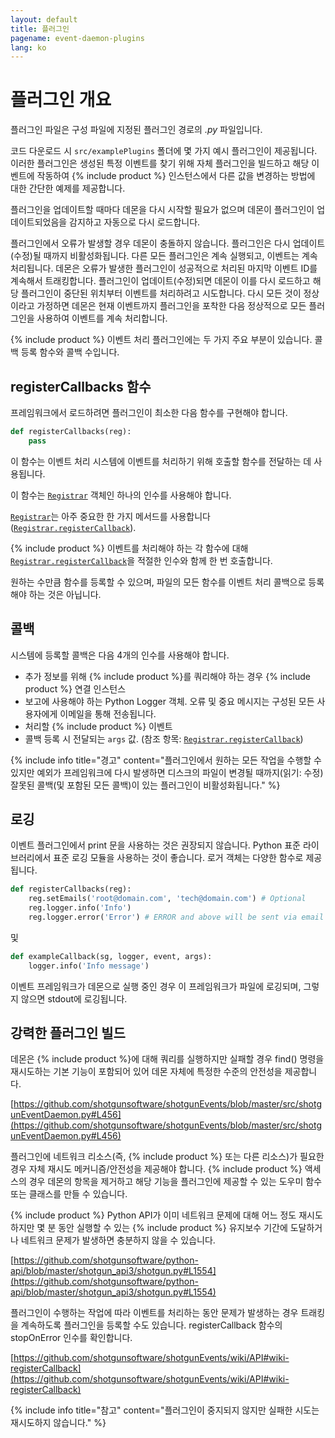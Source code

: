 ```yaml
---
layout: default
title: 플러그인
pagename: event-daemon-plugins
lang: ko
---
```


# 플러그인 개요

플러그인 파일은 구성 파일에 지정된 플러그인 경로의 *.py* 파일입니다.

코드 다운로드 시 `src/examplePlugins` 폴더에 몇 가지 예시 플러그인이 제공됩니다. 이러한 플러그인은 생성된 특정 이벤트를 찾기 위해 자체 플러그인을 빌드하고 해당 이벤트에 작동하여 {% include product %} 인스턴스에서 다른 값을 변경하는 방법에 대한 간단한 예제를 제공합니다.

플러그인을 업데이트할 때마다 데몬을 다시 시작할 필요가 없으며 데몬이 플러그인이 업데이트되었음을 감지하고 자동으로 다시 로드합니다.

플러그인에서 오류가 발생할 경우 데몬이 충돌하지 않습니다. 플러그인은 다시 업데이트(수정)될 때까지 비활성화됩니다. 다른 모든 플러그인은 계속 실행되고, 이벤트는 계속 처리됩니다. 데몬은 오류가 발생한 플러그인이 성공적으로 처리된 마지막 이벤트 ID를 계속해서 트래킹합니다. 플러그인이 업데이트(수정)되면 데몬이 이를 다시 로드하고 해당 플러그인이 중단된 위치부터 이벤트를 처리하려고 시도합니다. 다시 모든 것이 정상이라고 가정하면 데몬은 현재 이벤트까지 플러그인을 포착한 다음 정상적으로 모든 플러그인을 사용하여 이벤트를 계속 처리합니다.

{% include product %} 이벤트 처리 플러그인에는 두 가지 주요 부분이 있습니다. 콜백 등록 함수와 콜백 수입니다.

<a id="registerCallbacks_function"></a>
## registerCallbacks 함수

프레임워크에서 로드하려면 플러그인이 최소한 다음 함수를 구현해야 합니다.

```python
def registerCallbacks(reg):
    pass
```

이 함수는 이벤트 처리 시스템에 이벤트를 처리하기 위해 호출할 함수를 전달하는 데 사용됩니다.

이 함수는 [`Registrar`](./event-daemon-api.md#Registrar) 객체인 하나의 인수를 사용해야 합니다.

[`Registrar`](./event-daemon-api.md#Registrar)는 아주 중요한 한 가지 메서드를 사용합니다([`Registrar.registerCallback`](./event-daemon-api.md#registercallback)).

{% include product %} 이벤트를 처리해야 하는 각 함수에 대해 [`Registrar.registerCallback`](./event-daemon-api.md#registerCallback)을 적절한 인수와 함께 한 번 호출합니다.

원하는 수만큼 함수를 등록할 수 있으며, 파일의 모든 함수를 이벤트 처리 콜백으로 등록해야 하는 것은 아닙니다.

<a id="Callbacks"></a>
## 콜백

시스템에 등록할 콜백은 다음 4개의 인수를 사용해야 합니다.

- 추가 정보를 위해 {% include product %}를 쿼리해야 하는 경우 {% include product %} 연결 인스턴스
- 보고에 사용해야 하는 Python Logger 객체. 오류 및 중요 메시지는 구성된 모든 사용자에게 이메일을 통해 전송됩니다.
- 처리할 {% include product %} 이벤트
- 콜백 등록 시 전달되는 `args` 값. (참조 항목: [`Registrar.registerCallback`](./event-daemon-api.md#wiki-registerCallback))

{% include info title="경고" content="플러그인에서 원하는 모든 작업을 수행할 수 있지만 예외가 프레임워크에 다시 발생하면 디스크의 파일이 변경될 때까지(읽기: 수정) 잘못된 콜백(및 포함된 모든 콜백)이 있는 플러그인이 비활성화됩니다." %}

<a id="Logging"></a>
## 로깅

이벤트 플러그인에서 print 문을 사용하는 것은 권장되지 않습니다. Python 표준 라이브러리에서 표준 로깅 모듈을 사용하는 것이 좋습니다. 로거 객체는 다양한 함수로 제공됩니다.

```python
def registerCallbacks(reg):
    reg.setEmails('root@domain.com', 'tech@domain.com') # Optional
    reg.logger.info('Info')
    reg.logger.error('Error') # ERROR and above will be sent via email in default config
```

및

```python
def exampleCallback(sg, logger, event, args):
    logger.info('Info message')
```

이벤트 프레임워크가 데몬으로 실행 중인 경우 이 프레임워크가 파일에 로깅되며, 그렇지 않으면 stdout에 로깅됩니다.

<a id="Robust"></a>
## 강력한 플러그인 빌드

데몬은 {% include product %}에 대해 쿼리를 실행하지만 실패할 경우 find() 명령을 재시도하는 기본 기능이 포함되어 있어 데몬 자체에 특정한 수준의 안전성을 제공합니다.

[https://github.com/shotgunsoftware/shotgunEvents/blob/master/src/shotgunEventDaemon.py#L456](https://github.com/shotgunsoftware/shotgunEvents/blob/master/src/shotgunEventDaemon.py#L456)

플러그인에 네트워크 리소스(즉, {% include product %} 또는 다른 리소스)가 필요한 경우 자체 재시도 메커니즘/안전성을 제공해야 합니다. {% include product %} 액세스의 경우 데몬의 항목을 제거하고 해당 기능을 플러그인에 제공할 수 있는 도우미 함수 또는 클래스를 만들 수 있습니다.

{% include product %} Python API가 이미 네트워크 문제에 대해 어느 정도 재시도하지만 몇 분 동안 실행할 수 있는 {% include product %} 유지보수 기간에 도달하거나 네트워크 문제가 발생하면 충분하지 않을 수 있습니다.

[https://github.com/shotgunsoftware/python-api/blob/master/shotgun_api3/shotgun.py#L1554](https://github.com/shotgunsoftware/python-api/blob/master/shotgun_api3/shotgun.py#L1554)

플러그인이 수행하는 작업에 따라 이벤트를 처리하는 동안 문제가 발생하는 경우 트래킹을 계속하도록 플러그인을 등록할 수도 있습니다. registerCallback 함수의 stopOnError 인수를 확인합니다.

[https://github.com/shotgunsoftware/shotgunEvents/wiki/API#wiki-registerCallback](https://github.com/shotgunsoftware/shotgunEvents/wiki/API#wiki-registerCallback)

{% include info title="참고" content="플러그인이 중지되지 않지만 실패한 시도는 재시도하지 않습니다." %}
